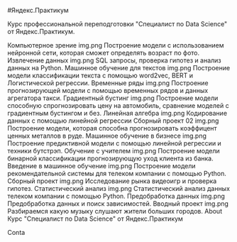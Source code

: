 #Яндекс.Практикум

Курс профессиональной переподготовки "Специалист по Data Science" от Яндекс.Практикум.

Компьютерное зрение img.png
Построение модели с использованием нейронной сети, которая сможет определять возраст по фото.
Извлечение данных img.png
SQL запросы, проверка гипотез и анализ данных на Python.
Машинное обучение для текстов img.png
Построение модели классификации текста с помощью word2vec, BERT и Логистической регрессии.
Временные ряды img.png
Построение прогнозирующей модели с помощью временных рядов и данных агрегатора такси.
Градиентный бустинг img.png
Построение модели способную спрогнозировать цену на автомобиль, сравнение моделей с градиентным бустингом и без.
Линейная алгебра img.png
Кодирование данных с помощью линейной регрессии
Сборный проект 02 img.png
Построение модели, которая способна прогнозировать коэффицент ценных металлов в руде.
Машинное обучение в бизнесе img.png
Построение предиктивной модели с помощью линейной регрессии и техники бутстрэп.
Обучение с учителем img.png
Построение модели бинарной классификации прогнозирующую уход клиента из банка.
Введение в машинное обучение img.png
Построение модели рекомендательной системы для телеком компании с помощью Python.
Сборный проект img.png
Исследование рынка видеоигр и проверка гипотез.
Статистический анализ img.png
Статистический анализ данных телеком компании с помощью Python.
Предобработка данных img.png
Предобработка данных и поиск зависимостей.
Вводный проект img.png
Разбираемся какую музыку слушают жители больших городов.
About
Курс "Специалист по Data Science" от Яндекс.Практикум

Conta
